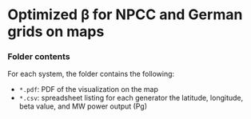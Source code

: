 # Optimized &beta; for NPCC and German grids on maps

### Folder contents

For each system, the folder contains the following:
- `*.pdf`: PDF of the visualization on the map
- `*.csv`: spreadsheet listing for each generator the latitude, longitude, beta value, and MW power output (Pg) 
